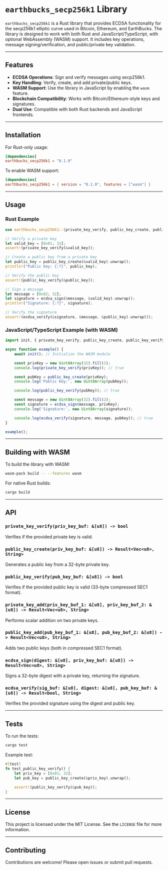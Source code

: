 # `earthbucks_secp256k1` Library

`earthbucks_secp256k1` is a Rust library that provides ECDSA functionality for the secp256k1 elliptic curve used in Bitcoin, Ethereum, and EarthBucks. The library is designed to work with both Rust and JavaScript/TypeScript, with optional WebAssembly (WASM) support. It includes key operations, message signing/verification, and public/private key validation.

---

## Features

- **ECDSA Operations**: Sign and verify messages using secp256k1.
- **Key Handling**: Verify, create, and add private/public keys.
- **WASM Support**: Use the library in JavaScript by enabling the `wasm` feature.
- **Blockchain Compatibility**: Works with Bitcoin/Ethereum-style keys and signatures.
- **Dual Use**: Compatible with both Rust backends and JavaScript frontends.

---

## Installation

For Rust-only usage:

```toml
[dependencies]
earthbucks_secp256k1 = "0.1.0"
```

To enable WASM support:

```toml
[dependencies]
earthbucks_secp256k1 = { version = "0.1.0", features = ["wasm"] }
```

---

## Usage

### Rust Example

```rust
use earthbucks_secp256k1::{private_key_verify, public_key_create, public_key_verify, ecdsa_sign, ecdsa_verify};

// Verify a private key
let valid_key = [0x01; 32];
assert!(private_key_verify(&valid_key));

// Create a public key from a private key
let public_key = public_key_create(&valid_key).unwrap();
println!("Public key: {:?}", public_key);

// Verify the public key
assert!(public_key_verify(&public_key));

// Sign a message
let message = [0x02; 32];
let signature = ecdsa_sign(&message, &valid_key).unwrap();
println!("Signature: {:?}", signature);

// Verify the signature
assert!(ecdsa_verify(&signature, &message, &public_key).unwrap());
```

### JavaScript/TypeScript Example (with WASM)

```javascript
import init, { private_key_verify, public_key_create, public_key_verify, ecdsa_sign, ecdsa_verify } from './your-wasm-package';

async function example() {
    await init(); // Initialize the WASM module

    const privKey = new Uint8Array(32).fill(1);
    console.log(private_key_verify(privKey)); // true

    const pubKey = public_key_create(privKey);
    console.log('Public Key:', new Uint8Array(pubKey));

    console.log(public_key_verify(pubKey)); // true

    const message = new Uint8Array(32).fill(2);
    const signature = ecdsa_sign(message, privKey);
    console.log('Signature:', new Uint8Array(signature));

    console.log(ecdsa_verify(signature, message, pubKey)); // true
}

example();
```

---

## Building with WASM

To build the library with WASM:

```bash
wasm-pack build -- --features wasm
```

For native Rust builds:

```bash
cargo build
```

---

## API

### `private_key_verify(priv_key_buf: &[u8]) -> bool`
Verifies if the provided private key is valid.

### `public_key_create(priv_key_buf: &[u8]) -> Result<Vec<u8>, String>`
Generates a public key from a 32-byte private key.

### `public_key_verify(pub_key_buf: &[u8]) -> bool`
Verifies if the provided public key is valid (33-byte compressed SEC1 format).

### `private_key_add(priv_key_buf_1: &[u8], priv_key_buf_2: &[u8]) -> Result<Vec<u8>, String>`
Performs scalar addition on two private keys.

### `public_key_add(pub_key_buf_1: &[u8], pub_key_buf_2: &[u8]) -> Result<Vec<u8>, String>`
Adds two public keys (both in compressed SEC1 format).

### `ecdsa_sign(digest: &[u8], priv_key_buf: &[u8]) -> Result<Vec<u8>, String>`
Signs a 32-byte digest with a private key, returning the signature.

### `ecdsa_verify(sig_buf: &[u8], digest: &[u8], pub_key_buf: &[u8]) -> Result<bool, String>`
Verifies the provided signature using the digest and public key.

---

## Tests

To run the tests:

```bash
cargo test
```

Example test:

```rust
#[test]
fn test_public_key_verify() {
    let priv_key = [0x01; 32];
    let pub_key = public_key_create(&priv_key).unwrap();

    assert!(public_key_verify(&pub_key));
}
```

---

## License

This project is licensed under the MIT License. See the `LICENSE` file for more information.

---

## Contributing

Contributions are welcome! Please open issues or submit pull requests.
